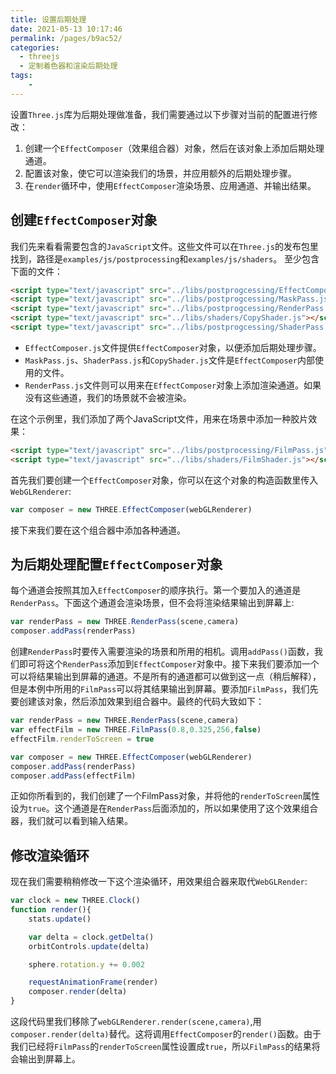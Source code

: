 ```yaml
---
title: 设置后期处理
date: 2021-05-13 10:17:46
permalink: /pages/b9ac52/
categories:
  - threejs
  - 定制着色器和渲染后期处理
tags:
    -
---
```

设置`Three.js`库为后期处理做准备，我们需要通过以下步骤对当前的配置进行修改：
1. 创建一个`EffectComposer`（效果组合器）对象，然后在该对象上添加后期处理通道。
2. 配置该对象，使它可以渲染我们的场景，并应用额外的后期处理步骤。
3. 在`render`循环中，使用`EffectComposer`渲染场景、应用通道、并输出结果。

## 创建`EffectComposer`对象
我们先来看看需要包含的`JavaScript`文件。这些文件可以在`Three.js`的发布包里找到，路径是`examples/js/postprocessing`和`examples/js/shaders`。
至少包含下面的文件：
```html
<script type="text/javascript" src="../libs/postprogcessing/EffectComposer.js"></script>
<script type="text/javascript" src="../libs/postprogcessing/MaskPass.js"></script>
<script type="text/javascript" src="../libs/postprogcessing/RenderPass.js"></script>
<script type="text/javascript" src="../libs/shaders/CopyShader.js"></script>
<script type="text/javascript" src="../libs/postprogcessing/ShaderPass.js"></script>
```
- `EffectComposer.js`文件提供`EffectComposer`对象，以便添加后期处理步骤。  
- `MaskPass.js`、`ShaderPass.js`和`CopyShader.js`文件是`EffectComposer`内部使用的文件。
- `RenderPass.js`文件则可以用来在`EffectComposer`对象上添加渲染通道。如果没有这些通道，我们的场景就不会被渲染。

在这个示例里，我们添加了两个JavaScript文件，用来在场景中添加一种胶片效果：
```html
<script type="text/javascript" src="../libs/postprocessing/FilmPass.js"></script>
<script type="text/javascript" src="../libs/shaders/FilmShader.js"></script>
```


首先我们要创建一个`EffectComposer`对象，你可以在这个对象的构造函数里传入`WebGLRenderer`:
```js
var composer = new THREE.EffectComposer(webGLRenderer)
```
接下来我们要在这个组合器中添加各种通道。

## 为后期处理配置`EffectComposer`对象
每个通道会按照其加入`EffectComposer`的顺序执行。第一个要加入的通道是`RenderPass`。下面这个通道会渲染场景，但不会将渲染结果输出到屏幕上:
```js
var renderPass = new THREE.RenderPass(scene,camera)
composer.addPass(renderPass)
```

创建`RenderPass`时要传入需要渲染的场景和所用的相机。调用`addPass()`函数，我们即可将这个`RenderPass`添加到`EffectComposer`对象中。接下来我们要添加一个可以将结果输出到屏幕的通道。不是所有的通道都可以做到这一点（稍后解释），但是本例中所用的`FilmPass`可以将其结果输出到屏幕。要添加`FilmPass`，我们先要创建该对象，然后添加效果到组合器中。最终的代码大致如下：
```js
var renderPass = new THREE.RenderPass(scene,camera)
var effectFilm = new THREE.FilmPass(0.8,0.325,256,false)
effectFilm.renderToScreen = true

var composer = new THREE.EffectComposer(webGLRenderer)
composer.addPass(renderPass)
composer.addPass(effectFilm)
```
正如你所看到的，我们创建了一个FilmPass对象，并将他的`renderToScreen`属性设为`true`。这个通道是在`RenderPass`后面添加的，所以如果使用了这个效果组合器，我们就可以看到输入结果。

## 修改渲染循环
现在我们需要稍稍修改一下这个渲染循环，用效果组合器来取代`WebGLRender`:
```js
var clock = new THREE.Clock()
function render(){
    stats.update()

    var delta = clock.getDelta()
    orbitControls.update(delta)

    sphere.rotation.y += 0.002

    requestAnimationFrame(render)
    composer.render(delta)
}
```
这段代码里我们移除了`webGLRenderer.render(scene,camera)`,用`composer.render(delta)`替代。这将调用`EffectComposer`的`render()`函数。由于我们已经将`FilmPass`的`renderToScreen`属性设置成`true`，所以`FilmPass`的结果将会输出到屏幕上。

<style lang="stylus" scoped>
    #three1{
        width:800px;
        height:600px;
        position:relative;
    }
</style>
<template>
    <div id="three1"></div>
</template>

<script>
import * as THREE from 'three/build/three.module.js';
import { OrbitControls } from 'three/examples/jsm/controls/OrbitControls.js';
import { EffectComposer } from 'three/examples/jsm/postprocessing/EffectComposer.js';
import { ShaderPass } from 'three/examples/jsm/postprocessing/ShaderPass.js';
import { MaskPass } from 'three/examples/jsm/postprocessing/MaskPass.js';
import { FilmPass } from 'three/examples/jsm/postprocessing/FilmPass.js';
import { RenderPass } from 'three/examples/jsm/postprocessing/RenderPass.js';
import { FilmShader } from 'three/examples/jsm/shaders/FilmShader.js';
import { CopyShader } from 'three/examples/jsm/shaders/CopyShader.js';

import * as dat from '../@js/dat.gui.js'
import {
  initStats, 
  initRenderer,
  initCamera,
  addEarth,
  addGroundPlane
  } from '../@js/util.js'

export default {
    data(){
        return {
            gui:null
        }
    },
    mounted(){
        this.init()
    },
    beforeDestroy(){
      if(this.gui){
        this.gui.destroy()
      }
    },
    methods:{
        init(){
            var domEl = document.getElementById("three1")
            var stats = initStats(0,domEl)
            var renderer = initRenderer(domEl,{antialias:true})
            var camera = initCamera(domEl,new THREE.Vector3(0,20,40))
            var controls = new OrbitControls( camera, renderer.domElement );
            controls.minDistance = 5;
            controls.maxDistance = 4000;
            controls.target = new THREE.Vector3(0,0,0)
            var clock = new THREE.Clock()

            var scene = new THREE.Scene()
            var earthAndLight = addEarth(scene)
            var earth = earthAndLight.earth
            var pivot = earthAndLight.pivot

            var renderPass = new RenderPass(scene,camera)
            var effectFilm = new FilmPass(0.8,0.325,256,false)
            effectFilm.renderToScreen = true

            var composer = new EffectComposer(renderer)
            composer.addPass(renderPass)
            composer.addPass(effectFilm)

            // var gui = new dat.GUI()
            // var control = {}

            render()
            function render(){
                stats.update()
                var delta = clock.getDelta()
                camera.updateMatrixWorld();
                requestAnimationFrame(render)
                composer.render(delta)
                //renderer.render(scene,camera)
            }
        }
    }
}
</script>